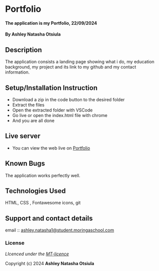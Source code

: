 # Portfolio
#### The application is my Portfolio, 22/09/2024
#### **By Ashley Natasha Otsiula**
## Description
The application consists a landing page showing what i do, my education background, my project and its link to my github and my contact information.

## Setup/Installation Instruction
* Download a zip in the code button to the desired folder
* Extract the files
* Open the extracted folder with VSCode
* Go live or open the index.html file with chrome
* And you are all done

## Live server
* You can view the web live on [Portfolio](https://k-koech.github.io/portfolio-sdft11/)

## Known Bugs
The application works perfectly well.

## Technologies Used
HTML, CSS , Fontawesome icons, git

## Support and contact details
email :: ashley.natasha1@student.moringaschool.com

### License
*LIcenced under the [MT-licence](https://github.com/k-koech/portfolio-sdft11/blob/master/LICENSE.md)*

Copyright (c) 2024 **Ashley Natasha Otsiula**